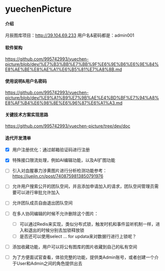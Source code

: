 # yuechenPicture

#### 介绍
月辰图库项目：http://39.104.69.233
用户名&密码都是：admin001

#### 软件架构
https://github.com/995742993/yuechen-picture/blob/dev/%E7%B3%BB%E7%BB%9F%E6%9E%B6%E6%9E%84%E8%AE%BE%E8%AE%A1%E6%B5%81%E7%A8%8B.md


#### 使用说明&用户名密码

https://github.com/995742993/yuechen-picture/blob/dev/%E9%A1%B9%E7%9B%AE%E4%BD%BF%E7%94%A8%E8%AF%B4%E6%98%8E%E6%96%87%E6%A1%A3.md

#### 关键技术方案实现思路
https://github.com/995742993/yuechen-picture/tree/dev/doc

#### 迭代开发清单
- [x] 用户注册优化：通过邮箱验证码进行注册
- [x] 特殊接口限流处理，例如AI编辑功能，以及AI扩图功能
- [ ] 引入对血腥暴力涉黄图片进行分析检测功能参考：https://juejin.cn/post/7408759813850791976
- [ ] 允许用户搜索公开的团队空间，并且添加申请加入的请求，团队空间管理员需要可以进行审批允许加入
- [ ] 允许团队成员自由退出团队空间
- [ ] 在多人协同编辑的时候不允许删除这个图片：
  - [ ] 可以通过Redis来实现，类似分布式锁，触发时机和事件监听机制一样，进入和退出的时候分别去加锁释放锁
  - [ ] 是否还可以使用select ... for updata来对数据行进行上锁呢？
- [ ] 添加收藏功能，用户可以将公有图库的图片收藏到自己的私有空间
- [ ] 为了方便面试官查看，体验完整的功能，提供类Admin账号，或者创建一个介于User和Admin之间的角色提供出去

